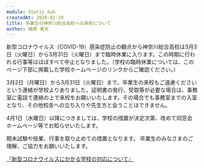 ```yaml
---
module: Static.Sub
createdAt: 2020-02-29
title: 卒業生の神奈川総合高校への来校について
author: 梅原 善夫
---
```


新型コロナウイルス（COVID-19）感染症防止の観点から神奈川総合高校は3月3日（火曜日）から3月31日（火曜日）まで臨時休業に入ります。この時期に行われる行事等はほぼすべて中止となりました。（学校の臨時休業については、このページ下部に掲載した学校ホームページのリンクからご確認ください。）

3月2日（月曜日）から3月31日（火曜日）まで、卒業生の来校もご遠慮くださいという連絡が学校よりありました。証明書の発行、受取等が必要な場合は、事務室に電話で連絡の上で来校をお願いいたします。その場合でも事務室までの入室となり、その他校舎への立ち入りや先生方と会うことはできません。

4月1日（水曜日）以降につきましては、学校の措置が決定次第、改めて同窓会ホームページ等でお知らせいたします。

期末試験や授業、行事を取り止めての措置となります。 卒業生のみなさまのご理解、ご協力をお願いいたします。

<a href="https://t.umblr.com/redirect?z=https%3A%2F%2Fwww.pen-kanagawa.ed.jp%2Fkanagawasohgoh-h%2Fshinchaku%2Fs20016.html&t=YjI5MDc3YzYwNDFkZWY4NTlkNmM1YjM3ODc3YjAwZGYwNmM1YjNhYixxZjgyYUFHdQ%3D%3D&b=t%3ApZXxNM9TrQzhfZHclq5rXA&p=https%3A%2F%2Fkanagawasohgoh-d.net%2Fpost%2F611270205205823488%2F%25E5%258D%2592%25E6%25A5%25AD%25E7%2594%259F%25E3%2581%25AE%25E7%25A5%259E%25E5%25A5%2588%25E5%25B7%259D%25E7%25B7%258F%25E5%2590%2588%25E9%25AB%2598%25E6%25A0%25A1%25E3%2581%25B8%25E3%2581%25AE%25E6%259D%25A5%25E6%25A0%25A1%25E3%2581%25AB%25E3%2581%25A4%25E3%2581%2584%25E3%2581%25A6&m=1" target="_blank" rel="noopener">『新型コロナウイルスにかかる学校の対応について』</a>
